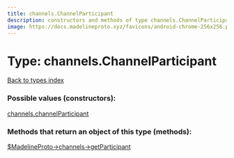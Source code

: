 ```yaml
---
title: channels.ChannelParticipant
description: constructors and methods of type channels.ChannelParticipant
image: https://docs.madelineproto.xyz/favicons/android-chrome-256x256.png
---
```

# Type: channels.ChannelParticipant  
[Back to types index](index.md)



### Possible values (constructors):

[channels.channelParticipant](../constructors/channels.channelParticipant.md)  



### Methods that return an object of this type (methods):

[$MadelineProto->channels->getParticipant](../methods/channels.getParticipant.md)  



